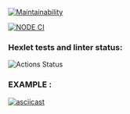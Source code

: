 [![Maintainability](https://api.codeclimate.com/v1/badges/099d6254d37dbb3e28a2/maintainability)](https://codeclimate.com/github/Foppp/frontend-project-lvl2/maintainability)

[![NODE CI](https://github.com/actions/hello-world/workflows/Greet%20Everyone/badge.svg)](https://github.com/Foppp/frontend-project-lvl2/actions)
### Hexlet tests and linter status:
![Actions Status](/workflows/hexlet-check/badge.svg)

### EXAMPLE :

[![asciicast](https://asciinema.org/a/Edv7YPfR3CsQ4nAKgrG5761ED.svg)](https://asciinema.org/a/Edv7YPfR3CsQ4nAKgrG5761ED)